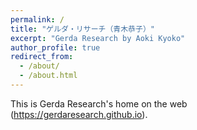 ```yaml
---
permalink: /
title: "ゲルダ・リサーチ（青木恭子）"
excerpt: "Gerda Research by Aoki Kyoko"
author_profile: true
redirect_from: 
  - /about/
  - /about.html
---
```


This is Gerda Research's home on the web (https://gerdaresearch.github.io).
